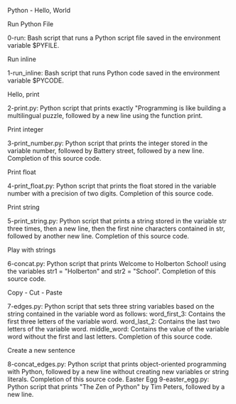 Python - Hello, World



Run Python File



0-run: Bash script that runs a Python script file saved in the environment variable $PYFILE.



Run inline



1-run_inline: Bash script that runs Python code saved in the environment variable $PYCODE.



Hello, print



2-print.py: Python script that prints exactly "Programming is like building a multilingual puzzle, followed by a new line using the function print.



Print integer



3-print_number.py: Python script that prints the integer stored in the variable number, followed by Battery street, followed by a new line. Completion of this source code.



Print float



4-print_float.py: Python script that prints the float stored in the variable number with a precision of two digits. Completion of this source code.



Print string



5-print_string.py: Python script that prints a string stored in the variable str three times, then a new line, then the first nine characters contained in str, followed by another new line. Completion of this source code.



Play with strings



6-concat.py: Python script that prints Welcome to Holberton School! using the variables str1 = "Holberton" and str2 = "School". Completion of this source code.



Copy - Cut - Paste



7-edges.py: Python script that sets three string variables based on the string contained in the variable word as follows: word_first_3: Contains the first three letters of the variable word. word_last_2: Contains the last two letters of the variable word. middle_word: Contains the value of the variable word without the first and last letters. Completion of this source code.



Create a new sentence



8-concat_edges.py: Python script that prints object-oriented programming with Python, followed by a new line without creating new variables or string literals. Completion of this source code.
Easter Egg
9-easter_egg.py: Python script that prints "The Zen of Python" by Tim Peters, followed by a new line.
